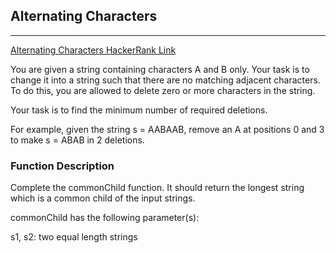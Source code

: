 ## Alternating Characters

-------

[Alternating Characters HackerRank Link](https://www.hackerrank.com/challenges/alternating-characters/problem?h_l=interview&playlist_slugs%5B%5D=interview-preparation-kit&playlist_slugs%5B%5D=strings)

You are given a string containing characters A and B only. Your task is to change it into a string such that there are no matching adjacent characters. To do this, you are allowed to delete zero or more characters in the string.

Your task is to find the minimum number of required deletions.

For example, given the string s = AABAAB, remove an A at positions 0 and 3 to make s = ABAB in 2 deletions.

### Function Description

Complete the commonChild function. It should return the longest string which is a common child of the input strings.

commonChild has the following parameter(s):

s1, s2: two equal length strings
